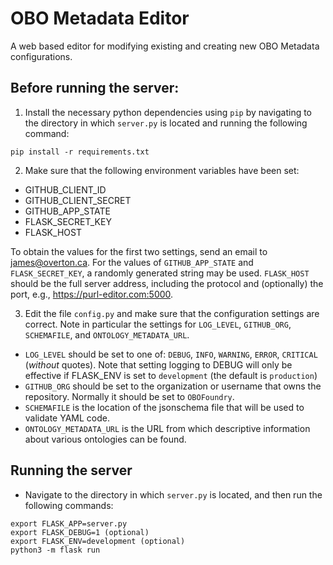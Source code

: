 # OBO Metadata Editor

A web based editor for modifying existing and creating new OBO Metadata configurations.

## Before running the server:

1. Install the necessary python dependencies using `pip` by navigating to the directory in which `server.py` is located and running the following command:
```
pip install -r requirements.txt
```

2. Make sure that the following environment variables have been set:

- GITHUB_CLIENT_ID
- GITHUB_CLIENT_SECRET
- GITHUB_APP_STATE
- FLASK_SECRET_KEY
- FLASK_HOST

To obtain the values for the first two settings, send an email to james@overton.ca. For the values of `GITHUB_APP_STATE` and `FLASK_SECRET_KEY`, a randomly generated string may be used. `FLASK_HOST` should be the full server address, including the protocol and (optionally) the port, e.g., https://purl-editor.com:5000.

3. Edit the file `config.py` and make sure that the configuration settings are correct. Note in particular the settings for `LOG_LEVEL`, `GITHUB_ORG`, `SCHEMAFILE`, and `ONTOLOGY_METADATA_URL`.
- `LOG_LEVEL` should be set to one of: `DEBUG`, `INFO`, `WARNING`, `ERROR`, `CRITICAL` (_without_ quotes). Note that setting logging to DEBUG will only be effective if FLASK_ENV is set to `development` (the default is `production`)
- `GITHUB_ORG` should be set to the organization or username that owns the repository. Normally it should be set to `OBOFoundry`.
- `SCHEMAFILE` is the location of the jsonschema file that will be used to validate YAML code.
- `ONTOLOGY_METADATA_URL` is the URL from which descriptive information about various ontologies can be found.

## Running the server

- Navigate to the directory in which `server.py` is located, and then run the following commands:
```
export FLASK_APP=server.py
export FLASK_DEBUG=1 (optional)
export FLASK_ENV=development (optional)
python3 -m flask run
```
